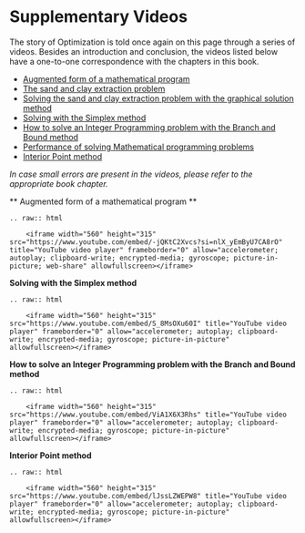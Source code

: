 # Supplementary Videos

The story of Optimization is told once again on this page through a series of videos. Besides an introduction and conclusion, the videos listed below have a one-to-one correspondence with the chapters in this book. 

- [Augmented form of a mathematical program](https://youtu.be/-jQKtC2Xvcs)
- [The sand and clay extraction problem](https://youtu.be/0bSIL1k_618)
- [Solving the sand and clay extraction problem with the graphical solution method](https://youtu.be/OEApSyGRZPI)
- [Solving with the Simplex method](https://youtu.be/S_8MsOXu60I)
- [How to solve an Integer Programming problem with the Branch and Bound method](https://youtu.be/ViA1X6X3Rhs)
- [Performance of solving Mathematical programming problems](https://youtu.be/0x7bkzHJZ1I)
- [Interior Point method](https://youtu.be/lJssLZWEPW8)

_In case small errors are present in the videos, please refer to the appropriate book chapter._


** Augmented form of a mathematical program **

```{eval-rst}
.. raw:: html

    <iframe width="560" height="315" src="https://www.youtube.com/embed/-jQKtC2Xvcs?si=nlX_yEmByU7CA8rO" title="YouTube video player" frameborder="0" allow="accelerometer; autoplay; clipboard-write; encrypted-media; gyroscope; picture-in-picture; web-share" allowfullscreen></iframe>
```

**Solving with the Simplex method**
```{eval-rst}
.. raw:: html

    <iframe width="560" height="315" src="https://www.youtube.com/embed/S_8MsOXu60I" title="YouTube video player" frameborder="0" allow="accelerometer; autoplay; clipboard-write; encrypted-media; gyroscope; picture-in-picture" allowfullscreen></iframe>
```

**How to solve an Integer Programming problem with the Branch and Bound method**
```{eval-rst}
.. raw:: html

    <iframe width="560" height="315" src="https://www.youtube.com/embed/ViA1X6X3Rhs" title="YouTube video player" frameborder="0" allow="accelerometer; autoplay; clipboard-write; encrypted-media; gyroscope; picture-in-picture" allowfullscreen></iframe>
```

**Interior Point method**
```{eval-rst}
.. raw:: html

    <iframe width="560" height="315" src="https://www.youtube.com/embed/lJssLZWEPW8" title="YouTube video player" frameborder="0" allow="accelerometer; autoplay; clipboard-write; encrypted-media; gyroscope; picture-in-picture" allowfullscreen></iframe>
```
